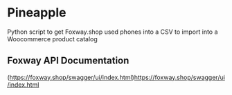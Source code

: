 # Pineapple
Python script to get Foxway.shop used phones into a CSV to import into a Woocommerce product catalog


## Foxway API Documentation
(https://foxway.shop/swagger/ui/index.html)https://foxway.shop/swagger/ui/index.html